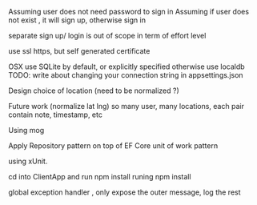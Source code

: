 Assuming user does not need password to sign in
Assuming if user does not exist , it will sign up, otherwise sign in

separate sign up/ login is out of scope in term of effort level

use ssl https, but self generated certificate
 
OSX use SQLite by default, or explicitly specified otherwise use localdb
TODO: write about changing your connection string in appsettings.json



Design choice of location  (need to be normalized ?)

Future work (normalize lat lng) so many user, many locations,
each pair contain note, timestamp, etc


Using mog

Apply Repository pattern on top of EF Core unit of work pattern

using xUnit.

cd into ClientApp and run npm install
runing npm install 


global exception handler , only expose the outer message, log the rest